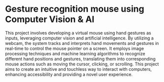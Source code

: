 # Gesture recognition mouse using Computer Vision & AI 
 This project involves developing a virtual mouse using hand gestures as inputs, leveraging computer vision and artificial intelligence. By utilizing a webcam, the system tracks and interprets hand movements and gestures in real-time to control the mouse pointer on a screen. It employs image processing techniques and machine learning algorithms to recognize different hand positions and gestures, translating them into corresponding mouse actions such as moving the cursor, clicking, or scrolling. This project aims to create an intuitive and touchless way to interact with computers, enhancing accessibility and providing a novel user experience.
